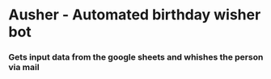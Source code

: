 # **Ausher - Automated birthday wisher bot**

### Gets input data from the google sheets and whishes the person via mail
